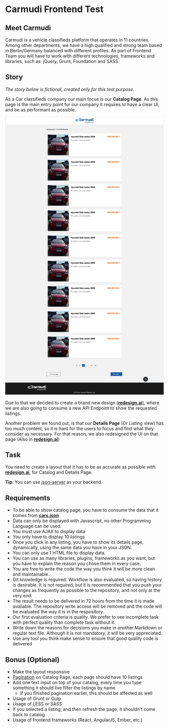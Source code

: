 # Carmudi Frontend Test

## Meet Carmudi
Carmudi is a vehicle classifieds platform that operates in 11 countries. Among other departments, we have a high qualified and strong team based in Berlin/Germany balanced with different profiles. As part of Frontend Team you will have to work with different technologies, frameworks and libraries, such as: jQuery, Grunt, Foundation and SASS.

## Story

*The story below is fictional, created only for this test purpose.*

As a Car classifieds company our main focus is our **Catalog Page**. As this page is the main entry point for our company it requires to have a clear UI, and be as performant as possible.

![alt tag](fake_catalogue-details-01.jpg)


Due to that we decided to create a brand new design [(**redesign.ai**)](redesign.ai), where we are also going to consume a new API Endpoint to show the requested listings.

Another problem we found out, is that our **Details Page** (Or Listing view) has too much content, so it is hard for the users to focus and find what they consider as necessary. For that reason, we also redesigned the UI on that page (Also in [**redesign.ai**](redesign.ai))

## Task

You need to create a layout that it has to be as accurate as possible with [**redesign.ai**](redesign.ai), for Catalog and Details Page.

**Tip**: You can use [json-server](https://github.com/typicode/json-server) as your backend.

## Requirements

 - To be able to show catalog page, you have to consume the data that it comes from [**cars.json**](cars.json)
 - Data can only be displayed with Javascript, no other Programming Language can be used.
 - You must use AJAX to display data
 - You only have to display 10 listings
 - Once you click in any listing, you have to show its details page, dynamically, using the same data you have in your JSON.
 - You can only use 1 HTML file to display data.
 - You can use as many libraries, plugins, frameworks as you want, but you have to explain the reason you chose them in every case.
 - You are free to write the code the way you think it will be more clean and maintainable.
 - Git knowledge is required. Workflow is also evaluated, so having history is desirable. It is not required, but it is recommended that you push your changes as frequently as possible to the repository, and not only at the very end.
 - The result needs to be delivered in 72 hours from the time it is made available. The repository write access will be removed and the code will be evaluated the way it is in the respository.
 - Our first evaluation criteria is quality. We prefer to see incomplete task with perfect quality than complete task without it.
 - Write down the reasons for decisions you make in another Markdown or regular text file. Although it is not mandatory, it will be very appreciated.
 - Use any tool you think make sense to ensure that good quality code is delivered

## Bonus (Optional)

 - Make the layout responsive
 - [Pagination](https://github.com/typicode/json-server#paginate) on Catalog Page, each page should have 10 listings
 - Add one text input on top of your catalog, every time you type something it should live filter the listings by name
   - If you finished pagination earlier, this should be affected as well
 - Usage of Grunt or Gulp
 - Usage of LESS or SASS
 - If you selected a listing, and then refresh the page, it shouldn't come back to catalog
 - Usage of frontend frameworks (React, AngularJS, Ember, etc.)
